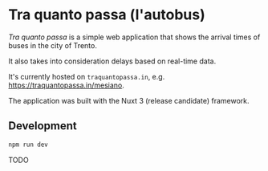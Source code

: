 # Tra quanto passa (l'autobus)

*Tra quanto passa* is a simple web application that shows the arrival times of buses in the city of Trento.

It also takes into consideration delays based on real-time data.

It's currently hosted on `traquantopassa.in`, e.g. https://traquantopassa.in/mesiano.

The application was built with the Nuxt 3 (release candidate) framework. 

## Development

```bash
npm run dev
```

TODO
